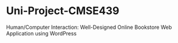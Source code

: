 # Uni-Project-CMSE439
Human/Computer Interaction: Well-Designed Online Bookstore Web Application using WordPress
